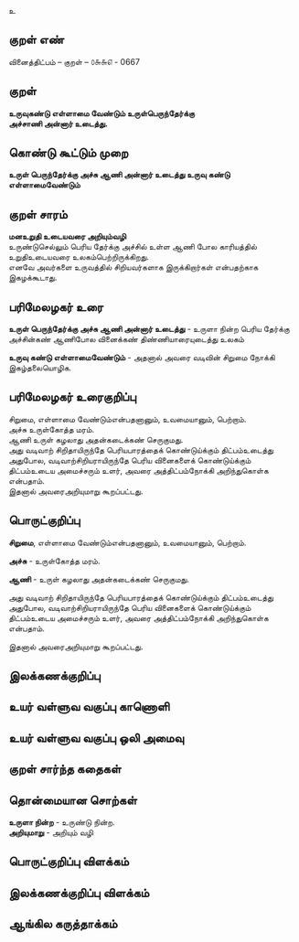 உ

## குறள் எண் 

வினைத்திட்பம்  – குறள் – ௦௬௬௭ - 0667  

## குறள் 

**உருவுகண்டு எள்ளாமை வேண்டும் உருள்பெருந்தேர்க்கு    
அச்சாணி அன்னார் உடைத்து.**  

## கொண்டு கூட்டும் முறை

**உருள் பெருந்தேர்க்கு அச்சு ஆணி அன்னார் உடைத்து உருவு கண்டு எள்ளாமைவேண்டும்** 

## குறள் சாரம் 

**மனஉறுதி உடையவரை அறியும்வழி**  
உருண்டுசெல்லும் பெரிய தேர்க்கு அச்சில் உள்ள ஆணி போல காரியத்தில் உறுதிஉடையவரை உலகம்பெற்றிருக்கிறது.  
எனவே அவர்களை உருவத்தில் சிறியவர்களாக இருக்கிறார்கள் என்பதற்காக இகழக்கூடாது.   

## பரிமேலழகர் உரை

**உருள் பெருந்தேர்க்கு அச்சு ஆணி அன்னார் உடைத்து** - உருளா நின்ற பெரிய தேர்க்கு அச்சின்கண் ஆணிபோல வினைக்கண் திண்ணியாரையுடைத்து உலகம்  

**உருவு கண்டு எள்ளாமைவேண்டும்** - அதனால் அவரை வடிவின் சிறுமை நோக்கி இகழ்தலையொழிக.  

## பரிமேலழகர் உரைகுறிப்பு   

சிறுமை, எள்ளாமை வேண்டும்என்பதனானும், உவமையானும், பெற்றாம்.  
அச்சு உருள்கோத்த மரம்.  
ஆணி உருள் கழலாது அதன்கடைக்கண் செருகுமது.  
அது வடிவாற் சிறிதாயிருந்தே பெரியபாரத்தைக் கொண்டுய்க்கும் திட்பம்உடைத்து அதுபோல, வடிவாற்சிறியராயிருந்தே பெரிய வினைகளைக் கொண்டுய்க்கும் திட்பம்உடைய அமைச்சரும் உளர், அவரை அத்திட்பம்நோக்கி அறிந்துகொள்க என்பதாம்.  
இதனால் அவரைஅறியுமாறு கூறப்பட்டது.   

## பொருட்குறிப்பு 

**சிறுமை**, எள்ளாமை வேண்டும்என்பதனானும், உவமையானும், பெற்றாம்.  

**அச்சு** - உருள்கோத்த மரம்.  

**ஆணி** - உருள் கழலாது அதன்கடைக்கண் செருகுமது.  

அது வடிவாற் சிறிதாயிருந்தே பெரியபாரத்தைக் கொண்டுய்க்கும் திட்பம்உடைத்து அதுபோல, வடிவாற்சிறியராயிருந்தே பெரிய வினைகளைக் கொண்டுய்க்கும் திட்பம்உடைய அமைச்சரும் உளர், அவரை அத்திட்பம்நோக்கி அறிந்துகொள்க என்பதாம்.  

இதனால் அவரைஅறியுமாறு கூறப்பட்டது.  

## இலக்கணக்குறிப்பு  


## உயர் வள்ளுவ வகுப்பு காணொளி


## உயர் வள்ளுவ வகுப்பு ஒலி அமைவு 

 
## குறள் சார்ந்த கதைகள் 


## தொன்மையான சொற்கள்

**உருளா நின்ற** - உருண்டு நின்ற.  
**அறியுமாறு** - அறியும் வழி   

## பொருட்குறிப்பு விளக்கம்


## இலக்கணக்குறிப்பு விளக்கம்


## ஆங்கில கருத்தாக்கம் 



